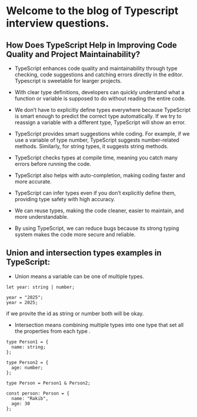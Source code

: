 
# Welcome to the blog of Typescript interview questions.

## How Does TypeScript Help in Improving Code Quality and Project Maintainability?

- TypeScript enhances code quality and maintainability through type checking, code suggestions and catching errors directly in the editor. Typescript is sweetable for learger projects.

- With clear type definitions, developers can quickly understand what a function or variable is supposed to do without reading the entire code.

- We don’t have to explicitly define types everywhere because TypeScript is smart enough to predict the correct type automatically. If we try to reassign a variable with a different type, TypeScript will show an error.

- TypeScript provides smart suggestions while coding. For example, if we use a variable of type number, TypeScript suggests number-related methods. Similarly, for string types, it suggests string methods.

- TypeScript checks types at compile time, meaning you catch many errors before running the code.

- TypeScript also helps with auto-completion, making coding faster and more accurate.

- TypeScript can infer types even if you don’t explicitly define them, providing type safety with high accuracy.

- We can reuse types, making the code cleaner, easier to maintain, and more understandable.

- By using TypeScript, we can reduce bugs because its strong typing system makes the code more secure and reliable.


## Union and intersection types examples in TypeScript:

- Union means a variable can be one of multiple types.

```
let year: string | number;

year = "2025";
year = 2025;
```
if we provite the id as string or number both will be okay.

- Intersection means combining multiple types into one type that set all the properties from each type .

```
type Person1 = {
  name: string;
};

type Person2 = {
  age: number;
};

type Person = Person1 & Person2;

const person: Person = {
  name: "Rakib",
  age: 30
};
```
